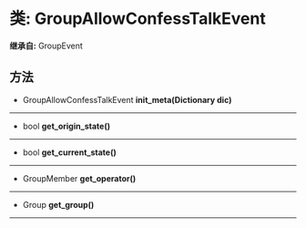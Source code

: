 # 类: GroupAllowConfessTalkEvent  
  
**继承自:** GroupEvent  
  
## 方法 
  
- GroupAllowConfessTalkEvent **init_meta(Dictionary dic)**  
  
---  
  
- bool **get_origin_state()**  
  
---  
  
- bool **get_current_state()**  
  
---  
  
- GroupMember **get_operator()**  
  
---  
  
- Group **get_group()**  
  
---  
  

